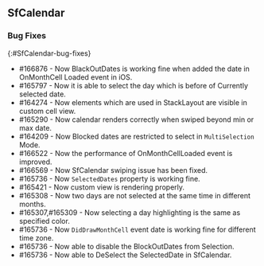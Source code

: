 ## SfCalendar

### Bug Fixes
{:#SfCalendar-bug-fixes} 

* \#166876 - Now BlackOutDates is working fine when added the date in OnMonthCell Loaded event in iOS.
* \#165797 - Now it is able to select the day which is before of Currently selected date.
* \#164274 - Now elements which are used in StackLayout are visible in custom cell view.
* \#165290 - Now calendar renders correctly when swiped beyond min or max date.
* \#164209 - Now Blocked dates are restricted to select in `MultiSelection` Mode.
* \#166522 - Now the performance of OnMonthCellLoaded event is improved.
* \#166569 - Now SfCalendar swiping issue has been fixed.
* \#165736 - Now `SelectedDates` property is working fine.
* \#165421 - Now custom view is rendering properly.
* \#165308 - Now two days are not selected at the same time in different months.
* \#165307,\#165309 - Now  selecting a day highlighting is the same as specified color.
* \#165736 - Now `DidDrawMonthCell` event date is working fine for different time zone.
* \#165736 - Now able to disable the BlockOutDates from Selection.
* \#165736 - Now able to DeSelect the SelectedDate in SfCalendar.


